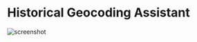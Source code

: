 # Historical Geocoding Assistant

![screenshot](https://github.com/adammertel/historical-geocoder-assistant/screen.png)
